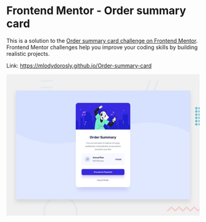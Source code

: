 # Frontend Mentor - Order summary card

This is a solution to the [Order summary card challenge on Frontend Mentor](https://www.frontendmentor.io/challenges/order-summary-component-QlPmajDUj). Frontend Mentor challenges help you improve your coding skills by building realistic projects.

Link: https://mlodydorosly.github.io/Order-summary-card

![Design preview for the Order summary card coding challenge](./design/desktop-preview.jpg)

